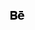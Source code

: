 [<img align="left" alt="codeSTACKr.com" width="22px" src="icons/Behance.svg" />][Behance]


[behance]: https://www.behance.net/jaspervermeul/projects